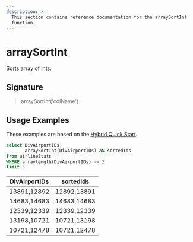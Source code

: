 ```yaml
---
description: >-
  This section contains reference documentation for the arraySortInt
  function.
---
```


# arraySortInt

Sorts array of ints.

## Signature

> arraySortInt('colName')

## Usage Examples

These examples are based on the [Hybrid Quick Start](../../basics/getting-started/quick-start.md#hybrid).

```sql
select DivAirportIDs, 
       arraySortInt(DivAirportIDs) AS sortedIds
from airlineStats 
WHERE arraylength(DivAirportIDs) >= 2
limit 5
```

| DivAirportIDs | sortedIds|
| --------- | -------- | 
|13891,12892|	12892,13891|
|14683,14683|	14683,14683|
|12339,12339|	12339,12339|
|13198,10721|	10721,13198|
|10721,12478|	10721,12478|
